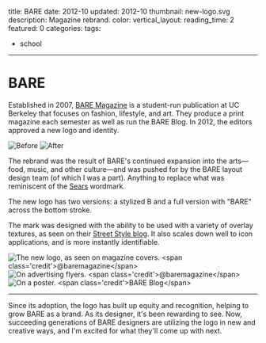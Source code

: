 title: BARE
date: 2012-10
updated: 2012-10
thumbnail: new-logo.svg
description: Magazine rebrand.
color:
vertical_layout:
reading_time: 2
featured: 0
categories:
tags:
- school
---

# BARE

Established in 2007, [BARE Magazine](http://www.baremagazine.org/) is a student-run publication at UC Berkeley that focuses on fashion, lifestyle, and art. They produce a print magazine each semester as well as run the BARE Blog. In 2012, the editors approved a new logo and identity.

<img class="faded" src="old-logo.png" alt="Before">
<img class="faded" src="new-logo-wide.svg" alt="After">

The rebrand was the result of BARE's continued expansion into the arts—food, music, and other culture—and was pushed for by the BARE layout design team (of which I was a part). Anything to replace what was reminiscent of the [Sears](http://en.wikipedia.org/wiki/File:Sears_logo_2010-present.svg) wordmark.

The new logo has two versions: a stylized B and a full version with "BARE" across the bottom stroke.

The mark was designed with the ability to be used with a variety of overlay textures, as seen on their [Street Style blog](http://www.barestreetstyle.org/). It also scales down well to icon applications, and is more instantly identifiable.

<img class="default u-fillWidth" src="magazines.jpg" alt="The new logo, as seen on magazine covers. <span class='credit'>@baremagazine</span>">
<img class="default u-fillWidth" src="flyers.jpg" alt="On advertising flyers. <span class='credit'>@baremagazine</span>">
<img class="default u-fillWidth" src="poster.jpg" alt="On a poster. <span class='credit'>BARE Blog</span>">

---
Since its adoption, the logo has built up equity and recognition, helping to grow BARE as a brand. As its designer, it's been rewarding to see. Now, succeeding generations of BARE designers are utilizing the logo in new and creative ways, and I'm excited for what they'll come up with next.
